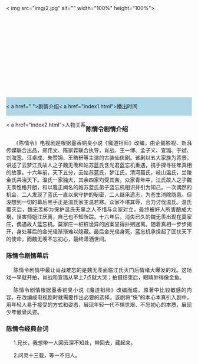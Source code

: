<!DOCTYPE html><html lang="en">
<head>
	<meta charset="UTF-8">
	<title>陈情令静态网页制作</title>
	<style> body{width:1000px;height:auto;margin:0 auto;} .header{width:100%;height:250px;} .nav{width:100%;height:50px;background-color: lightblue;} .nav
	 ul{padding: 0;margin:0;list-style-type: none;} .nav 
	ul li{float:left;line-height:50px;} .nav 
	ul li a{text-align: center;text-decoration: none;display: block;width:120px;color:white;} .main{width:100%;height:auto;} .main p{text-indent: 20px;text-align: justify;} .footer{width:100%height:50px;background-color: lightblue;} .footer p{line-height: 50px;text-align: center;} 
</style>
</head>
<body>
	<div class="header">< img src="img/2.jpg" alt="" width="100%" height="100%"></div><div class="nav">
		<ul><li>< a href=" ">剧情介绍</ a></li><li>< a href="index1.html">播出时间</ a></li><li>< a href="index2.html">人物关系</ a></li>
		</ul></div><div class="main"><h3>陈情令剧情介绍</h3><p>《陈情令》电视剧是根据墨香铜臭小说《魔道祖师》改编，由企鹅影视、新湃传媒联合出品，郑伟文、陈家霖联合执导，肖战、王一博、孟子义、宣璐、于斌、刘海宽、汪卓成、朱赞锦、王皓轩等主演的古装仙侠剧。该剧以五大家族为背景，讲述了云梦江氏故人之子魏无羡和姑苏蓝氏含光君蓝忘机重遇，携手探寻往年真相的故事。十六年前，天下五分，云姑苏蓝氏，梦江氏，清河聂氏，岐山温氏，兰陵金氏共治天下。温氏一家独大，其余四家均受其苦。众家青年中，江氏故人之子魏无羡性格开朗，和以雅正闻名的姑苏蓝氏弟子蓝忘机相识并引为知己。一次偶然的机会，二人发现了蓝氏一直以来守护的秘密，二人继承遗志，为苍生消除隐患。但没想到一切的幕后黑手正是温氏家主温若寒。众家不堪其辱，合力讨伐温氏。温氏覆灭后，魏无羡却为保护温氏无辜之人不惜与众家对立，最终被奸人所害酿成大祸，误害师姐江厌离，自己也不知所踪。十六年后，消失已久的魏无羡出现在莫家庄，偶遇故人蓝忘机。莫家庄一桩桩诡异的凶案显得扑朔迷离。随着真相一步步揭开，身处幕后的金光瑶渐渐难以隐藏。最后金光瑶身死，蓝忘机承担起了匡扶天下的使命，而魏无羡不忘初心，最终潇洒世间。</p ><h3>陈情令剧情幕后</h3><p>陈情令剧情中最让肖战难忘的是魏无羡面临江氏灭门后情绪大爆发的戏。这场戏一早就开拍，肖战和宣璐从早上7点就大哭；拍摄结束后，眼睛肿得像金鱼。</p ><p>陈情令剧情根据墨香铜臭小说《魔道祖师》改编而成。原著中比较敏感的内容，在改编成电视剧时就需要作出必要的选择。该剧将“侠”的本心本真引入剧中，用年轻人易于接受的方式和姿态，展现年轻一代不惧世艰、不忘初心的本质，展现少年傲骨风姿。</p ><h3>陈情令经典台词</h3><p>1.兄长，我想带一人回云深不知处，带回去，藏起来。</p ><p>2.问灵十三载，等一不归人。</p ></div><div class="footer">
		</div>
	</body>
	</html>
